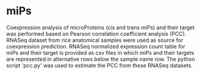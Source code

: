 # miPs
Coexpression analysis of microProteins (cis and trans miPs) and their target was performed based on Pearson correlation coefficient analysis (PCC). RNASeq dataset from rice anatomical samples were used as source for coexpression prediction. RNASeq normalized expression count table for miPs and their target is provided as csv files in which miPs and their targets are represented in alternative rows below the sample name  row. The python script 'pcc.py' was used to estimate the PCC from these RNASeq datasets.

